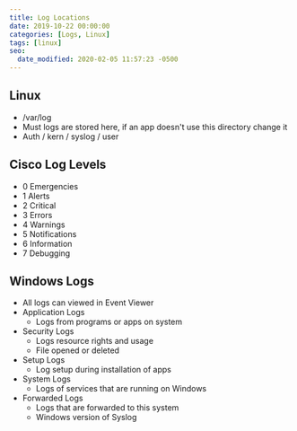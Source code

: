 ```yaml
---
title: Log Locations
date: 2019-10-22 00:00:00
categories: [Logs, Linux]
tags: [linux]
seo:
  date_modified: 2020-02-05 11:57:23 -0500
---
```


## **Linux**

* /var/log
* Must logs are stored here, if an app doesn't use this directory change it
* Auth / kern / syslog / user

## **Cisco Log Levels**

* 0 Emergencies
* 1 Alerts
* 2 Critical
* 3 Errors
* 4 Warnings
* 5 Notifications
* 6 Information
* 7 Debugging

## **Windows Logs**

* All logs can viewed in Event Viewer
* Application Logs
  * Logs from programs or apps on system
* Security Logs
  * Logs resource rights and usage
  * File opened or deleted
* Setup Logs
  * Log setup during installation of apps
* System Logs
  * Logs of services that are running on Windows
* Forwarded Logs
  * Logs that are forwarded to this system
  * Windows version of Syslog